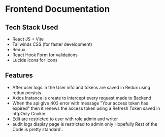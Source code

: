 # Frontend Documentation

## Tech Stack Used
- React JS + Vite
- Tailwinds CSS (for faster development)
- Redux
- React Hook Form for validations
- Lucide Icons for Icons

## Features
- After user logs in the User info and tokens are saved in Redux using redux persists
- Axios Instance is create to intercept every request made to Backend
- When the api give 403 error with message "Your access token has expired" then it renews the access token using a Refresh Token saved in httpOnly Cookie
- Edit are restricted to user with role admin and writer
- audit logs display page is restricted to admin only
Hopefully Rest of the Code is pretty standard!.

